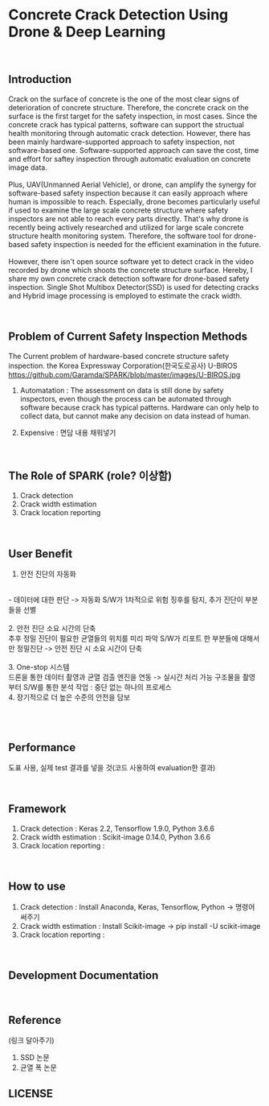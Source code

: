 # Concrete Crack Detection Using Drone & Deep Learning

</br>

## Introduction

Crack on the surface of concrete is the one of the most clear signs of deterioration of concrete structure. Therefore, the concrete crack on the surface is the first target for the safety inspection, in most cases. Since the concrete crack has typical patterns, software can support the structual health monitoring through automatic crack detection. However, there has been mainly hardware-supported approach to safety inspection, not software-based one. Software-supported approach can save the cost, time and effort for saftey inspection through automatic evaluation on concrete image data.
</br></br>
Plus, UAV(Unmanned Aerial Vehicle), or drone, can amplify the synergy for software-based safety inspection because it can easily approach where human is impossible to reach. Especially, drone becomes particularly useful if used to examine the large scale concrete structure where safety inspectors are not able to reach every parts directly. That's why drone is recently being actively researched and utilized for large scale concrete structure health monitoring system. Therefore, the software tool for drone-based safety inspection is needed for the efficient examination in the future.
</br></br>
However, there isn't open source software yet to detect crack in the video recorded by drone which shoots the concrete structure surface. Hereby, I share my own concrete crack detection software for drone-based safety inspection. Single Shot Multibox Detector(SSD) is used for detecting cracks and Hybrid image processing is employed to estimate the crack width.

</br>

## Problem of Current Safety Inspection Methods
The Current problem of hardware-based concrete structure safety inspection.
the Korea Expressway Corporation(한국도로공사) U-BIROS
https://github.com/Garamda/SPARK/blob/master/images/U-BIROS.jpg

1. Automatation : The assessment on data is still done by safety inspectors, even though the process can be automated through software because crack has typical patterns. Hardware can only help to collect data, but cannot make any decision on data instead of human.

2. Expensive : 면담 내용 채워넣기

</br>

## The Role of SPARK (role? 이상함)
1. Crack detection
2. Crack width estimation
3. Crack location reporting

</br>

## User Benefit

1. 안전 진단의 자동화
</br>
-  데이터에 대한 판단 -> 자동화 
S/W가 1차적으로 위험 징후를 탐지, 추가 진단이 부분들을 선별
</br></br>
2.  안전 진단 소요 시간의 단축
</br>
추후 정밀 진단이 필요한 균열들의 위치를 미리 파악 
S/W가 리포트 한 부분들에 대해서만 정밀진단 -> 안전 진단 시 소요 시간이 단축
</br></br>
3. One-stop 시스템 
</br>
드론을 통한 데이터 촬영과 균열 검출 엔진을 연동 -> 실시간 처리 가능
구조물을 촬영부터 S/W를 통한 분석 작업 : 중단 없는 하나의 프로세스
</br>
4. 장기적으로 더 높은 수준의 안전을 담보

</br></br>

## Performance
도표 사용, 실제 test 결과를 넣을 것(코드 사용하여 evaluation한 결과)

</br>

## Framework
1. Crack detection : Keras 2.2, Tensorflow 1.9.0, Python 3.6.6</br>
2. Crack width estimation : Scikit-image 0.14.0, Python 3.6.6</br>
3. Crack location reporting : </br>

</br>

## How to use
1. Crack detection : Install Anaconda, Keras, Tensorflow, Python -> 명령어 써주기
2. Crack width estimation : Install Scikit-image -> pip install -U scikit-image </br>
3. Crack location reporting : </br>

</br>

## Development Documentation

</br>

## Reference
(링크 달아주기)</br>
1. SSD 논문 </br>
2. 균열 폭 논문

## LICENSE
</br>
